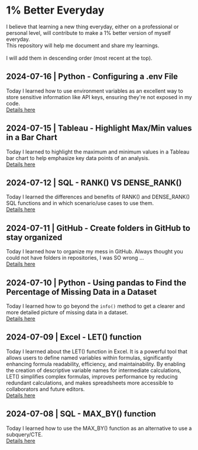 # 1% Better Everyday
I believe that learning a new thing everyday, either on a professional or personal level, will contribute to make a 1% better version of myself everyday.<br>This repository will help me document and share my learnings.<br><br>
I will add them in descending order (most recent at the top).

## 2024-07-16 | Python - Configuring a .env File
Today I learned how to use environment variables as an excellent way to store sensitive information like API keys, ensuring they're not exposed in my code.  
<a href="./learnings/20240716 - Python_Save_API_Keys.md" target="_blank">Details here</a>

## 2024-07-15 | Tableau - Highlight Max/Min values in a Bar Chart
Today I learned to highlight the maximum and minimum values in a Tableau bar chart to help emphasize key data points of an analysis.  
<a href="./learnings/20240715 - Tableau_Highlight_Max_Min_value_bar_chart.md" target="_blank">Details here</a>

## 2024-07-12 | SQL - RANK() VS DENSE_RANK()
Today I learned the differences and benefits of RANK() and DENSE_RANK() SQL functions and in which scenario/use cases to use them.  
<a href="./learnings/20240712 - SQL RANK() VS DENSE_RANK().md" target="_blank">Details here</a>

## 2024-07-11 | GitHub - Create folders in GitHub to stay organized
Today I learned how to organize my mess in GitHub. Always thought you could not have folders in repositories, I was SO wrong ...  
<a href="./learnings/20240711 - GitHub_create_folder.md" target="_blank">Details here</a>

## 2024-07-10 | Python - Using pandas to Find the Percentage of Missing Data in a Dataset
Today I learned how to go beyond the `info()` method to get a clearer and more detailed picture of missing data in a dataset.  
<a href="./learnings/20240710-Python_Percentage_Missing_Data.md" target="_blank">Details here</a>

## 2024-07-09 | Excel - LET() function
Today I learrned about the LET() function in Excel. It is a powerful tool that allows users to define named variables within formulas, significantly enhancing formula readability, efficiency, and maintainability. By enabling the creation of descriptive variable names for intermediate calculations, LET() simplifies complex formulas, improves performance by reducing redundant calculations, and makes spreadsheets more accessible to collaborators and future editors.  
<a href="./learnings/20240709-Excel_LET()_function.md" target="_blank">Details here</a>

## 2024-07-08 | SQL - MAX_BY() function
Today I learned how to use the MAX_BY() function as an alternative to use a subquery/CTE.  
<a href="./learnings/20240708-SQL_max_by.md" target="_blank">Details here</a>
